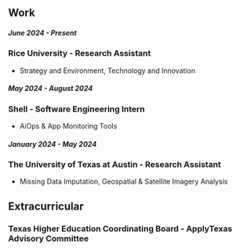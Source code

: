 <!-- ---
title: "List of Irregular Verbs Across Romance Languages" 
date: 2013-03-07
lastmod: 2024-07-12
tags: ["Romance languages","philology","irregular verbs","Portuguese","Italian","French","Spanish","simulations","dataset","python"]
author: ["Patrick Fitzcarron O'Leary","Florianus Prinzel","Walter Schoeffler-Henschell","Detlev Amadeus Unterholzer", "Dieter Vogelsang","Moritz-Maria von Igelfeld"]
description: "This dataset contains all irregular verbs in known Romance languages."
summary: "This dataset contains all irregular verbs in known Romance languages."
editPost:
    URL: "https://github.com/pmichaillat/hugo-website"
    Text: "GitHub repository"
showToc: true
disableAnchoredHeadings: false

--- -->

<!-- ## Overview

This dataset contains all irregular verbs in [all known Romance languages](http://www.alexandermccallsmith.com/series/von-igelfeld-series)—including Portugese, Spanish, French, and Italian. Lorem ipsum dolor sit amet, consectetur adipisicing elit, sed do eiusmod tempor incididunt ut labore et dolore magna aliqua. Ut enim ad minim veniam, quis nostrud exercitation ullamco laboris nisi ut aliquip ex ea commodo consequat. Duis aute irure dolor in reprehenderit in voluptate velit esse cillum dolore eu fugiat nulla pariatur. Excepteur sint occaecat cupidatat non proident, sunt in culpa qui officia deserunt mollit anim id est laborum.

--- -->

## Work

##### June 2024 - Present
### Rice University - Research Assistant
+ Strategy and Environment, Technology and Innovation
##### May 2024 - August 2024
### Shell - Software Engineering Intern
+ AiOps & App Monitoring Tools
##### January 2024 - May 2024
### The University of Texas at Austin - Research Assistant
+ Missing Data Imputation, Geospatial & Satellite Imagery Analysis

<!-- + Rice University - Research Assistant 
### Prof. Tommy Pan Fan 
##### Prof. Tommy Pan Fan 
+ Shell - Software Engineer Intern
##### AiOps & App Monitoring Tools 
+ The University of Texas at Austin - Research Assistant 
##### Prof. Antonio Linero -->

## Extracurricular 
### Texas Higher Education Coordinating Board - ApplyTexas Advisory Committee


<!-- 
+ M 341 – Linear Algebra and Matrix Theory 
+ M 362K – Probability I
+ STA 235H – Data Science for Business Applications: Honors
+ SDS 320E – Elements of Statistics
+ STA 301 – Introduction to Data Science 

## Business Courses  

##### Management 

+ O M 235H – Operations Management: Honors
+ MAN 327H - Innovation/Entrepreneurship: Honors
+ MIS 375 – Strategic Information Technology Management

##### Accounting + Finance 

+ ACC 311H – Fundamentals of Financial Accounting: Honors
+ ACC 312H – Fundamental Managerial Accounting: Honors

##### Communication & Professional Development

+ B A 324H – Business Communication: Oral/Written: Honors
+ B A 151H – Honors Lyceum in Business Administration

## Random Fun Electives

##### ⋆｡‧˚ʚ♡ɞ˚‧｡⋆

+ UGS 303 – Sleep: Are We Getting Enough?
+ MUS 307 – Jazz Appreciation
+ R S 310 – Intro to the Study of Religion
+ R S 315N – Intro to the New Testament
 -->

<!-- ## Junior Year

##### Fall 2024

+ MIS 333K – Web Application Development
+ M 341 – Linear Algebra
+ M 362K – Probability 1
+ MIS 375 – Strategic Information Technology Management 
+ RS 315N – Intro To The New Testament 

## Sophomore Year 

##### Spring 2024

+ O M 235H - Operations Managements: Honors
+ D S 235H - Into to Decision Science: Honors
+ ACC 312H - Fundamental Managerial Accounting: Honors 
+ MIS 373 - Technical Dimensions of Cybersecurity
+ C S 303E - Elements of Computers/Programming 
+ MIS 304 - Intro Problem Solving/Programming
+ UGS 320K - Undergraduate Research 

##### Fall 2023

+ STA 235H - Data Science for Business Application: Honors 
+ ACC 311H - Fundamentals of Financial Accounting: Honors
+ MAN 327H - Innovation/Entrepreneurship: Honors
+ B A 324H - Business Communication: Honors 
+ B A 151H - Honors Lyceum in Business Administration
+ MIS 325 - Database Management 
+ SDS 320E - Elemenets of Statistics 
 -->


<!-- ## View dataset

+ Irregular verbs in Portugese: [data](https://github.com/pmichaillat/feru)
+ Irregular verbs in Italian: [data](https://github.com/pmichaillat/unemployment-gap)
+ Irregular verbs in French: [data](https://github.com/pmichaillat/job-rationing)
+ Irregular verbs in Spanish: [data](https://github.com/pmichaillat/countercyclical-multiplier)

---

## Source of data

Lorem ipsum dolor sit amet, consectetur adipisicing elit, sed do eiusmod
tempor incididunt ut labore et dolore magna aliqua. Ut enim ad minim veniam,
quis nostrud exercitation ullamco laboris nisi ut aliquip ex ea commodo
consequat. Duis aute irure dolor in reprehenderit in voluptate velit esse
cillum dolore eu fugiat nulla pariatur. Excepteur sint occaecat cupidatat non
proident, sunt in culpa qui officia deserunt mollit anim id est laborum.


---

## Using data with Python

Lorem ipsum dolor sit amet, consectetur adipisicing elit, sed do eiusmod
tempor incididunt ut labore et dolore magna aliqua. Ut enim ad minim veniam,
quis nostrud exercitation ullamco laboris nisi ut aliquip ex ea commodo
consequat. Duis aute irure dolor in reprehenderit in voluptate velit esse
cillum dolore eu fugiat nulla pariatur. Excepteur sint occaecat cupidatat non
proident, sunt in culpa qui officia deserunt mollit anim id est laborum.

### Start Python:

Lorem ipsum dolor sit amet, consectetur adipisicing elit, sed do eiusmod
tempor incididunt ut labore et dolore magna aliqua.

```python
import numpy as np
import pandas as pd
```

### Open the file:

Ut enim ad minim veniam, quis nostrud exercitation ullamco laboris nisi ut aliquip ex ea commodo consequat `data.csv`.

```python
file_path = 'data.csv'
with open(file_path, 'r') as file:
```

### Read data:

Duis aute irure dolor in reprehenderit in voluptate velit esse
cillum dolore eu fugiat nulla pariatur.

```python
    lines = file.readlines()
```

### Parse and process data:

Duis aute `line_data` irure dolor in reprehenderit in voluptate velit esse
cillum dolore eu fugiat nulla pariatur `data.extend`.

```python
data = []
for line in lines:
    line_data = line.strip().split(',')  # Split the line into a list of values
    line_data = [float(value) for value in line_data]  # Convert values to floats
    data.extend(line_data)  # Extend the main list with values from the line
```

#### Compute summary statistics using NumPy:

Excepteur sint occaecat cupidatat non proident, sunt in culpa qui officia deserunt mollit anim id est laborum: `data_array`. 

```python
data_array = np.array(data)  # Convert the list to a NumPy array
mean = np.mean(data_array)
median = np.median(data_array)
std_dev = np.std(data_array)
min_value = np.min(data_array)
max_value = np.max(data_array)
```

#### Display summary statistics:

Lorem ipsum dolor sit amet, consectetur adipisicing elit, sed do eiusmod
tempor incididunt ut labore et dolore magna aliqua. Ut enim ad minim veniam,
quis nostrud exercitation ullamco laboris nisi ut aliquip ex ea commodo
consequat `print`.

```python
print(f"Mean: {mean}")
print(f"Median: {median}")
print(f"Standard Deviation: {std_dev}")
print(f"Minimum Value: {min_value}")
print(f"Maximum Value: {max_value}")
```
 
---

## Description of simulation parameters

| Parameter |   Value   |  Language  | Time period |           Description            |
| :-------: | :-------: | ---------- | :---------: | :------------------------------: |
|  $\alpha$ |   $1/2$   | French     |  1930–1954  |         Tempor dolor in          |
| $\lambda$ |   $e/2$   | French     |  1930–1954  |       Fugiat sint occaecat       |
|  $\gamma$ |  $\ln(3)$ | Spanish    |  1833–1954  |      Duis officia deserunt       |
|  $\omega$ | $10^{-4}$ | Italian    |  1930–1994  | Excepteur et dolore magna aliqua |
|  $\sigma$ |   $1.5$   | Portuguese |  1990–2023  |         Lorem culpa qui          |
|  $\chi^2$ |  $\pi^2$  | Portuguese |  1990–2023  |         Labore et dolore         | -->
